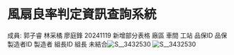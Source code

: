 #  風扇良率判定資訊查詢系統
成員: 郭子睿 林采橘 廖庭鋒
20241119 新增部分表格 廠區 車間 工站 品保ID 品保 製造者ID 製造者 組長ID 組長 未結合![S__3432530](https://github.com/user-attachments/assets/015187a3-4c01-4ec1-a3b5-b9cc3bca6c39)
![S__3432530](https://github.com/user-attachments/assets/c5022dae-7ebe-4c78-bf21-efbb1254dcdc)
